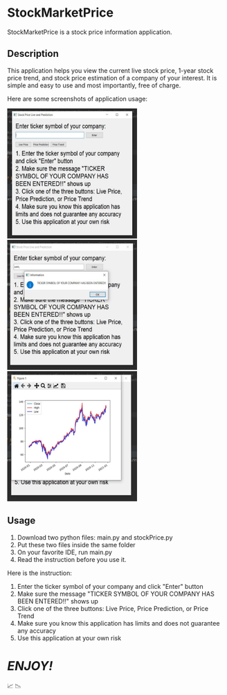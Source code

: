 
# StockMarketPrice

StockMarketPrice is a stock price information application. 

## Description

This application helps you view the current live stock price, 1-year stock price trend, and stock price estimation of a company of your interest. It is simple and easy to use and most importantly, free of charge.

Here are some screenshots of application usage:

<img src="images/firstSight.JPG" width="300" height="300"><img src="images/tickerSymbolEntered.JPG" width="300" height="300"><img src="images/stockPriceTrend.JPG" width="300" height="300">

## Usage

1. Download two python files: main.py and stockPrice.py
2. Put these two files inside the same folder
3. On your favorite IDE, run main.py
4. Read the instruction before you use it.

Here is the instruction:

1. Enter the ticker symbol of your company and click "Enter" button
2. Make sure the message "TICKER SYMBOL OF YOUR COMPANY HAS BEEN ENTERED!!" shows up
3. Click one of the three buttons: Live Price, Price Prediction, or Price Trend
4. Make sure you know this application has limits and does not guarantee any accuracy
5. Use this application at your own risk

# ***ENJOY!***
:chart_with_upwards_trend: :chart_with_downwards_trend:
